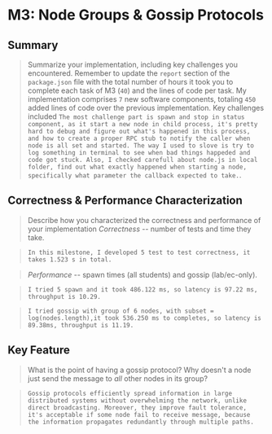 # M3: Node Groups & Gossip Protocols

## Summary

> Summarize your implementation, including key challenges you encountered. Remember to update the `report` section of the `package.json` file with the total number of hours it took you to complete each task of M3 (`40`) and the lines of code per task.
> My implementation comprises `7` new software components, totaling `450` added lines of code over the previous implementation. Key challenges included `The most challenge part is spawn and stop in status component, as it start a new node in child process, it's pretty hard to debug and figure out what's happened in this process, and how to create a proper RPC stub to notify the caller when node is all set and started. The way I used to slove is try to log something in terminal to see when bad things happeded and code got stuck. Also, I checked carefull about node.js in local folder, find out what exactly happened when starting a node, specifically what parameter the callback expected to take.`.

## Correctness & Performance Characterization

> Describe how you characterized the correctness and performance of your implementation
> _Correctness_ -- number of tests and time they take.

> `In this milestone, I developed 5 test to test correctness, it takes 1.523 s in total.`

> _Performance_ -- spawn times (all students) and gossip (lab/ec-only).

> `I tried 5 spawn and it took 486.122 ms, so latency is 97.22 ms, throughput is 10.29.`

> `I tried gossip with group of 6 nodes, with subset = log(nodes.length),it took 536.250 ms to completes, so latency is 89.38ms, throughput is 11.19.`

## Key Feature

> What is the point of having a gossip protocol? Why doesn't a node just send the message to _all_ other nodes in its group?

> `Gossip protocols efficiently spread information in large distributed systems without overwhelming the network, unlike direct broadcasting. Moreover, they improve fault tolerance, it's acceptable if some node fail to receive message, because the information propagates redundantly through multiple paths.`
